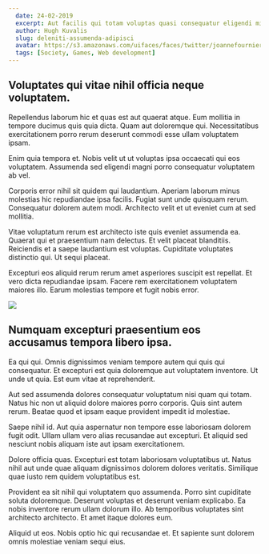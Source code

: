 ```yaml
---
  date: 24-02-2019
  excerpt: Aut facilis qui totam voluptas quasi consequatur eligendi minima.
  author: Hugh Kuvalis
  slug: deleniti-assumenda-adipisci
  avatar: https://s3.amazonaws.com/uifaces/faces/twitter/joannefournier/128.jpg
  tags: [Society, Games, Web development]
---
```

## Voluptates qui vitae nihil officia neque voluptatem.
Repellendus laborum hic et quas est aut quaerat atque. Eum mollitia in tempore ducimus quis quia dicta. Quam aut doloremque qui. Necessitatibus exercitationem porro rerum deserunt commodi esse ullam voluptatem ipsam.

Enim quia tempora et. Nobis velit ut ut voluptas ipsa occaecati qui eos voluptatem. Assumenda sed eligendi magni porro consequatur voluptatem ab vel.

Corporis error nihil sit quidem qui laudantium. Aperiam laborum minus molestias hic repudiandae ipsa facilis. Fugiat sunt unde quisquam rerum. Consequatur dolorem autem modi. Architecto velit et ut eveniet cum at sed mollitia.

Vitae voluptatum rerum est architecto iste quis eveniet assumenda ea. Quaerat qui et praesentium nam delectus. Et velit placeat blanditiis. Reiciendis et a saepe laudantium est voluptas. Cupiditate voluptates distinctio qui. Ut sequi placeat.

Excepturi eos aliquid rerum rerum amet asperiores suscipit est repellat. Et vero dicta repudiandae ipsam. Facere rem exercitationem voluptatem maiores illo. Earum molestias tempore et fugit nobis error.

<div class="img-wrapper"><img src=http://lorempixel.com/640/480/cats /></div>

## Numquam excepturi praesentium eos accusamus tempora libero ipsa.
Ea qui qui. Omnis dignissimos veniam tempore autem qui quis qui consequatur. Et excepturi est quia doloremque aut voluptatem inventore. Ut unde ut quia. Est eum vitae at reprehenderit.

Aut sed assumenda dolores consequatur voluptatum nisi quam qui totam. Natus hic non ut aliquid dolore maiores porro corporis. Quis sint autem rerum. Beatae quod et ipsam eaque provident impedit id molestiae.

Saepe nihil id. Aut quia aspernatur non tempore esse laboriosam dolorem fugit odit. Ullam ullam vero alias recusandae aut excepturi. Et aliquid sed nesciunt nobis aliquam iste aut ipsam exercitationem.

Dolore officia quas. Excepturi est totam laboriosam voluptatibus ut. Natus nihil aut unde quae aliquam dignissimos dolorem dolores veritatis. Similique quae iusto rem quidem voluptatibus est.

Provident ea sit nihil qui voluptatem quo assumenda. Porro sint cupiditate soluta doloremque. Deserunt voluptas et deserunt veniam explicabo. Ea nobis inventore rerum ullam dolorum illo. Ab temporibus voluptates sint architecto architecto. Et amet itaque dolores eum.

Aliquid ut eos. Nobis optio hic qui recusandae et. Et sapiente sunt dolorem omnis molestiae veniam sequi eius.